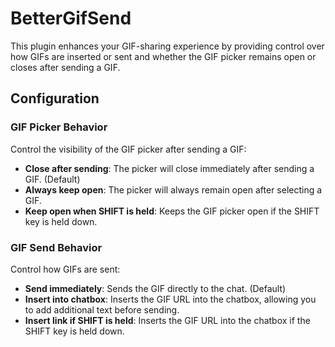 # BetterGifSend

This plugin enhances your GIF-sharing experience by providing control over how GIFs are inserted or sent and whether the GIF picker remains open or closes after sending a GIF.

## Configuration

### GIF Picker Behavior

Control the visibility of the GIF picker after sending a GIF:

- **Close after sending**: The picker will close immediately after sending a GIF. (Default)
- **Always keep open**: The picker will always remain open after selecting a GIF.
- **Keep open when SHIFT is held**: Keeps the GIF picker open if the SHIFT key is held down.

### GIF Send Behavior

Control how GIFs are sent:

- **Send immediately**: Sends the GIF directly to the chat. (Default)
- **Insert into chatbox**: Inserts the GIF URL into the chatbox, allowing you to add additional text before sending.
- **Insert link if SHIFT is held**: Inserts the GIF URL into the chatbox if the SHIFT key is held down.
